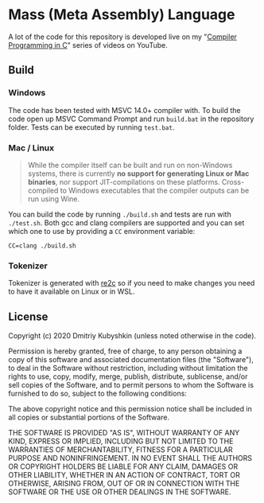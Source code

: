 # Mass (Meta Assembly) Language

A lot of the code for this repository is developed live on my
"[Compiler Programming in C](https://www.youtube.com/playlist?list=PLvdK1vRmp8wMzH4w_8sQ30NKU3Bt4Cc-M)"
series of videos on YouTube.

## Build

### Windows

The code has been tested with MSVC 14.0+ compiler with. To build the code
open up MSVC Command Prompt and run `build.bat` in the repository folder.
Tests can be executed by running `test.bat`.

### Mac / Linux

> While the compiler itself can be built and run on non-Windows systems,
there is currently **no support for generating Linux or Mac binaries**, nor
support JIT-compilations on these platforms. Cross-compiled to Windows
executables that the compiler outputs can be run using Wine.

You can build the code by running `./build.sh` and tests are run with
`./test.sh`. Both gcc and clang compilers are supported and you can
set which one to use by providing a `CC` environment variable:

```
CC=clang ./build.sh
```

### Tokenizer

Tokenizer is generated with [re2c](https://re2c.org/) so if you need
to make changes you need to have it available on Linux or in WSL.

## License

Copyright (c) 2020 Dmitriy Kubyshkin (unless noted otherwise in the code).

Permission is hereby granted, free of charge, to any person
obtaining a copy of this software and associated documentation
files (the "Software"), to deal in the Software without restriction,
including without limitation the rights to use, copy, modify, merge,
publish, distribute, sublicense, and/or sell copies of the Software,
and to permit persons to whom the Software is furnished to do so,
subject to the following conditions:

The above copyright notice and this permission notice shall be included
in all copies or substantial portions of the Software.

THE SOFTWARE IS PROVIDED "AS IS", WITHOUT WARRANTY OF ANY KIND,
EXPRESS OR IMPLIED, INCLUDING BUT NOT LIMITED TO THE WARRANTIES
OF MERCHANTABILITY, FITNESS FOR A PARTICULAR PURPOSE AND NONINFRINGEMENT.
IN NO EVENT SHALL THE AUTHORS OR COPYRIGHT HOLDERS BE LIABLE FOR ANY CLAIM,
DAMAGES OR OTHER LIABILITY, WHETHER IN AN ACTION OF CONTRACT,
TORT OR OTHERWISE, ARISING FROM, OUT OF OR IN CONNECTION WITH THE SOFTWARE
OR THE USE OR OTHER DEALINGS IN THE SOFTWARE.

